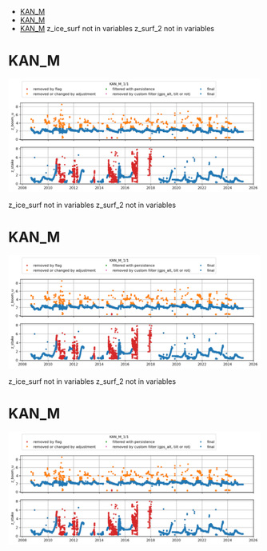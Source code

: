 * [KAN_M](#s1)
* [KAN_M](#s2)
* [KAN_M](#s3)
z_ice_surf not in variables
z_surf_2 not in variables
# <a id='s1' />KAN_M
![](../figures/flags/KAN_M_0.png)
 
z_ice_surf not in variables
z_surf_2 not in variables
# <a id='s2' />KAN_M
![](../figures/flags/KAN_M_0.png)
 
z_ice_surf not in variables
z_surf_2 not in variables
# <a id='s3' />KAN_M
![](../figures/flags/KAN_M_0.png)
 
